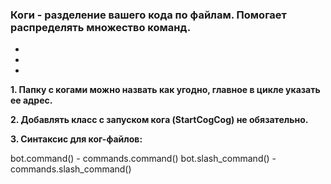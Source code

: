 ### Коги - разделение вашего кода по файлам. Помогает распределять множество команд.
*
*
*
**1. Папку с когами можно назвать как угодно, главное в цикле указать ее адрес.**

**2. Добавлять класс с запуском кога (StartCogCog) не обязательно.**

**3. Синтаксис для ког-файлов:**

bot.command() - commands.command()
bot.slash_command() - commands.slash_command()
